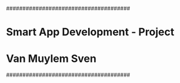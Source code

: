 ######################################
# Smart App Development - Project	##
# Van Muylem Sven					##
######################################